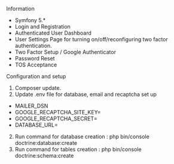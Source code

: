Information
  - Symfony 5.*
  -	Login and Registration 
  -	 Authenticated User Dashboard
  -	 User Settings Page for turning on/off/reconfiguring two factor authentication.
  -	 Two Factor Setup / Google Authenticator
  -	 Password Reset 
  -	 TOS Acceptance

Configuration and setup

  1)	Composer update.
  2)	Update .env file for database, email and recaptcha set up 
  -	MAILER_DSN
  -	GOOGLE_RECAPTCHA_SITE_KEY=
  -	GOOGLE_RECAPTCHA_SECRET= 
  -	DATABASE_URL=
  2)	Run command for database creation : php bin/console doctrine:database:create
  3)	Run command for tables creation : php bin/console doctrine:schema:create

